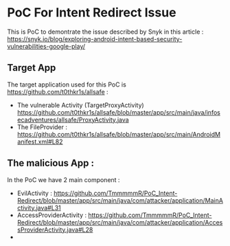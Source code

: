 # PoC For Intent Redirect Issue

This is PoC to demontrate the issue described by Snyk in this article : https://snyk.io/blog/exploring-android-intent-based-security-vulnerabilities-google-play/

## Target App
The target application used for this PoC is https://github.com/t0thkr1s/allsafe :
* The vulnerable Activity (TargetProxyActivity) https://github.com/t0thkr1s/allsafe/blob/master/app/src/main/java/infosecadventures/allsafe/ProxyActivity.java
* The FileProvider : https://github.com/t0thkr1s/allsafe/blob/master/app/src/main/AndroidManifest.xml#L82

## The malicious App :
In the PoC we have 2 main component :
* EvilActivity : https://github.com/TmmmmmR/PoC_Intent-Redirect/blob/master/app/src/main/java/com/attacker/application/MainActivity.java#L31
* AccessProviderActivity : https://github.com/TmmmmmR/PoC_Intent-Redirect/blob/master/app/src/main/java/com/attacker/application/AccessProviderActivity.java#L28
* 
